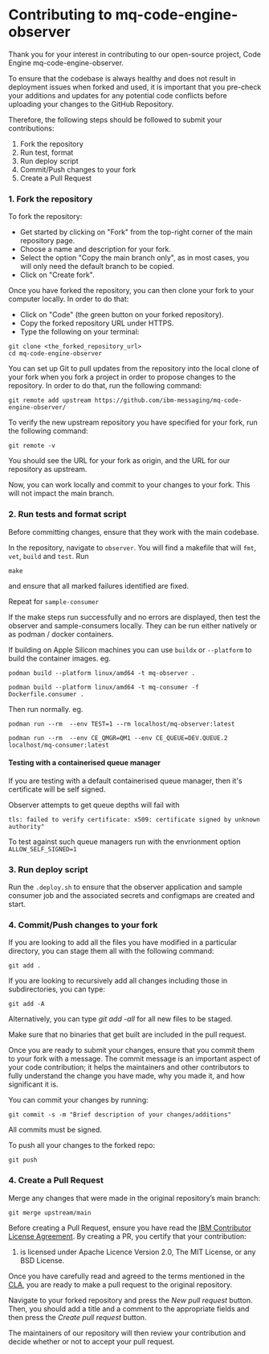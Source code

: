 # Contributing to mq-code-engine-observer 

Thank you for your interest in contributing to our open-source project, Code Engine mq-code-engine-observer. 

To ensure that the codebase is always healthy and does not result in deployment issues when forked and used, it is important that you pre-check your additions and updates for any potential code conflicts before uploading your changes to the GitHub Repository. 

Therefore, the following steps should be followed to submit your contributions: 

1. Fork the repository
2. Run test, format
3. Run deploy script
4. Commit/Push changes to your fork
5. Create a Pull Request 


### 1. Fork the repository

To fork the repository:
- Get started by clicking on "Fork" from the top-right corner of the main repository page.
- Choose a name and description for your fork.
- Select the option "Copy the main branch only", as in most cases, you will only need the default branch to be copied.
- Click on "Create fork".

Once you have forked the repository, you can then clone your fork to your computer locally. In order to do that:
- Click on "Code" (the green button on your forked repository).
- Copy the forked repository URL under HTTPS.
- Type the following on your terminal:

```
git clone <the_forked_repository_url> 
cd mq-code-engine-observer
```

You can set up Git to pull updates from the repository into the local clone of your fork when you fork a project in order to propose changes to the repository. In order to do that, run the following command:

```
git remote add upstream https://github.com/ibm-messaging/mq-code-engine-observer/
```

To verify the new upstream repository you have specified for your fork, run the following command:

```
git remote -v
```

You should see the URL for your fork as origin, and the URL for our repository as upstream.

Now, you can work locally and commit to your changes to your fork. This will not impact the main branch.

### 2. Run tests and format script

Before committing changes, ensure that they work with the main codebase. 

In the repository, navigate to `observer`. You will find a makefile that will `fmt`, `vet`, `build` and `test`. Run 
```
make
```
and ensure that all marked failures identified are fixed.

Repeat for `sample-consumer`


If the make steps run successfully and no errors are displayed, then test the observer and sample-consumers locally. They can be run either natively or as podman / docker containers. 

If building on Apple Silicon machines you can use `buildx` or `--platform` to build the container images. eg.

```
podman build --platform linux/amd64 -t mq-observer .
```

```
podman build --platform linux/amd64 -t mq-consumer -f Dockerfile.consumer .
```

Then run normally. eg.

```
podman run --rm  --env TEST=1 --rm localhost/mq-observer:latest
```

```
podman run --rm  --env CE_QMGR=QM1 --env CE_QUEUE=DEV.QUEUE.2 localhost/mq-consumer:latest
```

#### Testing with a containerised queue manager
If you are testing with a default containerised queue manager, then it's certificate will be self signed. 

Observer attempts to get queue depths will fail with 

```
tls: failed to verify certificate: x509: certificate signed by unknown authority"
```

To test against such queue managers run with the envrionment option `ALLOW_SELF_SIGNED=1`

### 3. Run deploy script
Run the `.deploy.sh` to ensure that the observer application and sample consumer job and the associated secrets and configmaps are created and start. 


### 4. Commit/Push changes to your fork 

If you are looking to add all the files you have modified in a particular directory, you can stage them all with the following command:

```
git add . 
```

If you are looking to recursively add all changes including those in subdirectories, you can type: 

```
git add -A 
```

Alternatively, you can type _git add -all_ for all new files to be staged. 

Make sure that no binaries that get built are included in the pull request.

Once you are ready to submit your changes, ensure that you commit them to your fork with a message. The commit message is an important aspect of your code contribution; it helps the maintainers and other contributors to fully understand the change you have made, why you made it, and how significant it is. 

You can commit your changes by running: 

```
git commit -s -m "Brief description of your changes/additions"
```

All commits must be signed.

To push all your changes to the forked repo:

```
git push
```

### 4. Create a Pull Request

Merge any changes that were made in the original repository’s main branch:

```
git merge upstream/main
```

Before creating a Pull Request, ensure you have read the [IBM Contributor License Agreement](CLA.md). By creating a PR, you certify that your contribution:
1. is licensed under Apache Licence Version 2.0, The MIT License, or any BSD License.

Once you have carefully read and agreed to the terms mentioned in the [CLA](CLA.md), you are ready to make a pull request to the original repository.

Navigate to your forked repository and press the _New pull request_ button. Then, you should add a title and a comment to the appropriate fields and then press the _Create pull request_ button.

The maintainers of our repository will then review your contribution and decide whether or not to accept your pull request.
 
